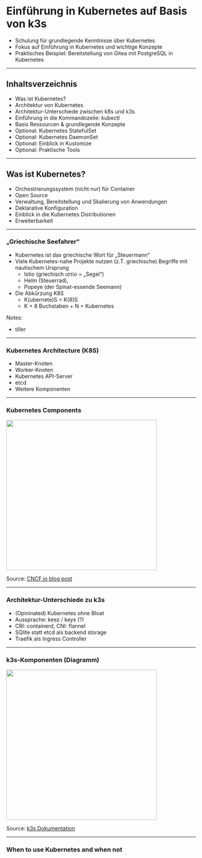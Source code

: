 # Einführung in Kubernetes auf Basis von k3s

 - Schulung für grundlegende Kenntnisse über Kubernetes
 - Fokus auf Einführung in Kubernetes und wichtige Konzepte
 - Praktisches Beispiel: Bereitstellung von Gitea mit PostgreSQL in Kubernetes

----

## Inhaltsverzeichnis

- Was ist Kubernetes?
- Architektur von Kubernetes
- Architektur-Unterschiede zwischen k8s und k3s
- Einführung in die Kommandozeile: kubectl
- Basis Ressourcen &amp; grundlegende Konzepte
- Optional: Kubernetes StatefulSet
- Optional: Kubernetes DaemonSet
- Optional: Einblick in Kustomize
- Optional: Praktische Tools

---

## Was ist Kubernetes?

 - Orchestrierungssystem (nicht nur) für Container
 - Open Source
 - Verwaltung, Bereitstellung und Skalierung von Anwendungen
 - Deklarative Konfiguration
 - Einblick in die Kubernetes Distributionen
 - Erweiterbarkeit

----

### „Griechische Seefahrer“

<!-- .slide: data-background-opacity="10%" data-background-image="./images/backgrounds/choco-1920x1080.png" -->

  - Kubernetes ist das griechische Wort für „Steuermann“
  - Viele Kubernetes-nahe Projekte nutzen (z.T. griechische) Begriffe
    mit nautischem Ursprung
      - Istio (griechisch ιστίο = „Segel“)
      - Helm (Steuerrad),
      - Popeye (der Spinat-essende Seemann)
  - Die Abkürzung K8S
    - K(ubernete)S = K(8)S
    - K + 8 Buchstaben + N = Kubernetes

Notes:
- tiller

----

### Kubernetes Architecture (K8S)

- Master-Knoten
- Worker-Knoten
- Kubernetes API-Server
- etcd
- Weitere Komponenten

----
### Kubernetes Components

<div><img src="./images/k8s-architecture-1.png" style="height: 400px;"></div>

Source: [CNCF.io blog post](https://www.cncf.io/blog/2019/08/19/how-kubernetes-works/)

----

### Architektur-Unterschiede zu k3s

- (Opininated) Kubernetes ohne Bloat
- Aussprache: keez / keys (?)
- CRI: containerd, CNI: flannel
- SQlite statt etcd als backend storage
- Traefik als Ingress Controller

----

### k3s-Komponenten (Diagramm)

<div><img src="./images/k3s-architecture-1.png" style="height: 400px;"></div>

Source: [k3s Dokumentation](https://docs.k3s.io/architecture)

----

### When to use Kubernetes and when not

